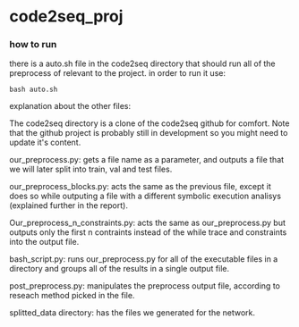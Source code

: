 # code2seq_proj 

### how to run
there is a auto.sh file in the code2seq directory that should run all of the preprocess of relevant to the project.
in order to run it use:
```
bash auto.sh
```

explanation about the other files:

The code2seq directory is a clone of the code2seq github for comfort. Note that the github project is probably still in development so you might need to update it's content.

our_preprocess.py: gets a file name as a parameter, and outputs a file that we will later split into train, val and test files.

our_preprocess_blocks.py: acts the same as the previous file, except it does so while outputing a file with a different symbolic execution analisys (explained further in the report).

Our_preprocess_n_constraints.py: acts the same as our_preprocess.py but outputs only the first n contraints instead of the while trace and constraints into the output file.

bash_script.py: runs our_preprocess.py for all of the executable files in a directory and groups all of the results in a single output file.

post_preprocess.py: manipulates the preprocess output file, according to reseach method picked in the file.

splitted_data directory: has the files we generated for the network.
